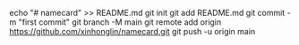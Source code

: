 echo "# namecard" >> README.md
git init
git add README.md
git commit -m "first commit"
git branch -M main
git remote add origin https://github.com/xinhonglin/namecard.git
git push -u origin main
